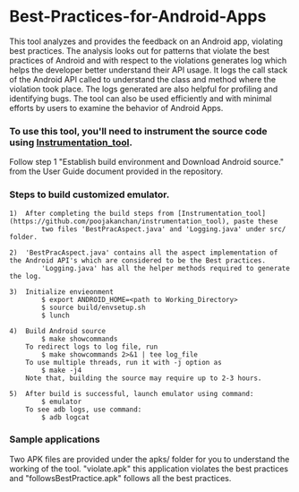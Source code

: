 # Best-Practices-for-Android-Apps

This tool analyzes and provides the feedback on an Android app, violating best practices. The analysis looks out for patterns that 
violate the best practices of Android and with respect to the violations generates log which helps the developer better understand 
their API usage. It logs the call stack of the Android API called to understand the class and method where the violation took place.
The logs generated are also helpful for profiling and identifying bugs. The tool can also be used efficiently and with minimal efforts
by users to examine the behavior of Android Apps.

### To use this tool, you'll need to instrument the source code using [Instrumentation_tool](https://github.com/poojakanchan/instrumentation_tool).
Follow step 1 "Establish build environment and Download Android source." from the User Guide document provided in the repository.
      
### Steps to build customized emulator.
	1)	After completing the build steps from [Instrumentation_tool](https://github.com/poojakanchan/instrumentation_tool), paste these	
			two files 'BestPracAspect.java' and 'Logging.java' under src/ folder.
	
	2)	'BestPracAspect.java' contains all the aspect implementation of the Android API's which are considered to be the Best practices.
			'Logging.java' has all the helper methods required to generate the log.
	
	3)	Initialize envieonment
			$ export ANDROID_HOME=<path to Working_Directory>
			$ source build/envsetup.sh
			$ lunch
				
	4)	Build Android source
			$ make showcommands
	  	To redirect logs to log file, run
			$ make showcommands 2>&1 | tee log_file
	  	To use multiple threads, run it with -j option as
			$ make -j4
	  	Note that, building the source may require up to 2-3 hours.
			 
	5)	After build is successful, launch emulator using command:
			$ emulator
	  	To see adb logs, use command:
			$ adb logcat
 
### Sample applications
Two APK files are provided under the apks/ folder for you to understand the working of the tool. "violate.apk" this application violates
the best practices and "followsBestPractice.apk" follows all the best practices.
